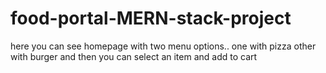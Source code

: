 # food-portal-MERN-stack-project
here you can see homepage with two menu options.. one with pizza other with burger and then you can select an item and add to cart

